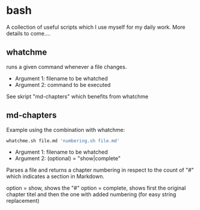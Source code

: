 bash
====

A collection of useful scripts which I use myself for my daily work. More details to come....

whatchme
--------
runs a given command whenever a file changes.

-  Argument 1: filename to be whatched  
-  Argument 2: command to be executed 

See skript "md-chapters" which benefits from whatchme


md-chapters
-----------
Example using the combination with whatchme:  

```bash
whatchme.sh file.md 'numbering.sh file.md'
```
-  Argument 1: filename to be whatched  
-  Argument 2: (optional) = "show|complete"

Parses a file and returns a chapter numbering in respect to the count of "#" which indicates a section in Markdown.


option = show, shows the "#"
option = complete, shows first the original chapter titel and then the one with added numbering (for easy string replacement)